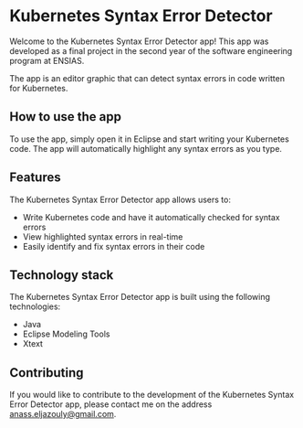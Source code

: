 <div class="request-:r0:-8 markdown prose dark:prose-invert break-words dark"><h1>Kubernetes Syntax Error Detector</h1><p>Welcome to the Kubernetes Syntax Error Detector app! This app was developed as a final project in the second year of the software engineering program at ENSIAS.</p><p>The app is an editor graphic that can detect syntax errors in code written for Kubernetes.</p><h2>How to use the app</h2><p>To use the app, simply open it in Eclipse and start writing your Kubernetes code. The app will automatically highlight any syntax errors as you type.</p><h2>Features</h2><p>The Kubernetes Syntax Error Detector app allows users to:</p><ul><li>Write Kubernetes code and have it automatically checked for syntax errors</li><li>View highlighted syntax errors in real-time</li><li>Easily identify and fix syntax errors in their code</li></ul><h2>Technology stack</h2><p>The Kubernetes Syntax Error Detector app is built using the following technologies:</p><ul><li>Java</li><li>Eclipse Modeling Tools</li><li>Xtext</li></ul><h2>Contributing</h2><p>If you would like to contribute to the development of the Kubernetes Syntax Error Detector app, please contact me on the address <a href="mailto:anass.eljazouly@gmail.com">anass.eljazouly@gmail.com</a>.</p></div>
